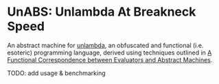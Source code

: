 # UnABS: Unlambda At Breakneck Speed

An abstract machine for [unlambda](http://www.madore.org/~david/programs/unlambda/), an obfuscated and functional (i.e. esoteric) programming language, derived using techniques outlined in [A Functional Correspondence between Evaluators and Abstract Machines](https://dl.acm.org/doi/10.1145/888251.888254).

TODO: add usage & benchmarking
